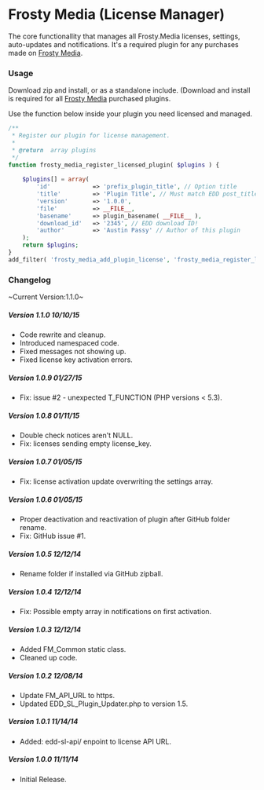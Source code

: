 Frosty Media (License Manager)
============

The core functionallity that manages all Frosty.Media licenses, settings, auto-updates and notifications. It's a required plugin for any purchases made on [Frosty Media](http://frosty.media).

### Usage

Download zip and install, or as a standalone include. (Download and install is required for all [Frosty Media](http://frosty.media) purchased plugins. 

Use the function below inside your plugin you need licensed and managed.

```php
/**
 * Register our plugin for license management.
 *
 * @return 	array plugins
 */
function frosty_media_register_licensed_plugin( $plugins ) {
	
	$plugins[] = array(
		'id' 			=> 'prefix_plugin_title', // Option title
		'title' 		=> 'Plugin Title', // Must match EDD post_title!
		'version'		=> '1.0.0',
		'file'			=> __FILE__,
		'basename'		=> plugin_basename( __FILE__ ),
		'download_id'	=> '2345', // EDD download ID!
		'author'		=> 'Austin Passy' // Author of this plugin
	);	
	return $plugins;
}
add_filter( 'frosty_media_add_plugin_license', 'frosty_media_register_licensed_plugin' );
```

### Changelog

~Current Version:1.1.0~

##### Version 1.1.0 *10/10/15*
* Code rewrite and cleanup.
* Introduced namespaced code.
* Fixed messages not showing up.
* Fixed license key activation errors.

##### Version 1.0.9 *01/27/15*
* Fix: issue #2 - unexpected T_FUNCTION (PHP versions < 5.3).

##### Version 1.0.8 *01/11/15*
* Double check notices aren't NULL.
* Fix: licenses sending empty license_key.

##### Version 1.0.7 *01/05/15*
* Fix: license activation update overwriting the settings array.

##### Version 1.0.6 *01/05/15*
* Proper deactivation and reactivation of plugin after GitHub folder rename.
* Fix: GitHub issue #1.

##### Version 1.0.5 *12/12/14*
* Rename folder if installed via GitHub zipball.

##### Version 1.0.4 *12/12/14*
* Fix: Possible empty array in notifications on first activation.

##### Version 1.0.3 *12/12/14*
* Added FM_Common static class.
* Cleaned up code.

##### Version 1.0.2 *12/08/14*
* Update FM_API_URL to https.
* Updated EDD_SL_Plugin_Updater.php to version 1.5.

##### Version 1.0.1 *11/14/14*
* Added: edd-sl-api/ enpoint to license API URL.

##### Version 1.0.0 *11/11/14*
* Initial Release.